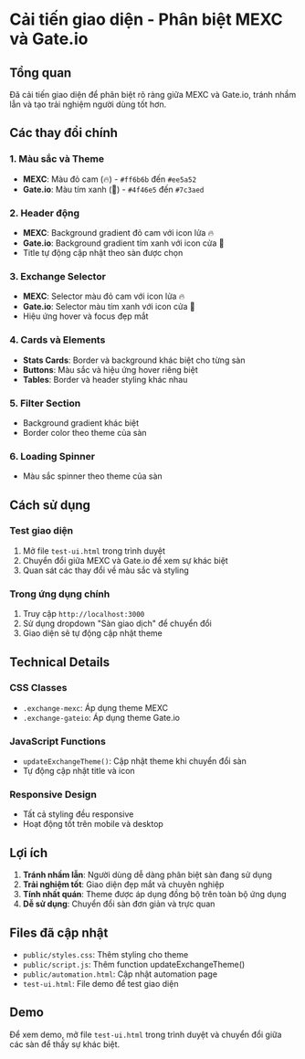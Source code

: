 # Cải tiến giao diện - Phân biệt MEXC và Gate.io

## Tổng quan
Đã cải tiến giao diện để phân biệt rõ ràng giữa MEXC và Gate.io, tránh nhầm lẫn và tạo trải nghiệm người dùng tốt hơn.

## Các thay đổi chính

### 1. **Màu sắc và Theme**
- **MEXC**: Màu đỏ cam (🔥) - `#ff6b6b` đến `#ee5a52`
- **Gate.io**: Màu tím xanh (🚪) - `#4f46e5` đến `#7c3aed`

### 2. **Header động**
- **MEXC**: Background gradient đỏ cam với icon lửa 🔥
- **Gate.io**: Background gradient tím xanh với icon cửa 🚪
- Title tự động cập nhật theo sàn được chọn

### 3. **Exchange Selector**
- **MEXC**: Selector màu đỏ cam với icon lửa 🔥
- **Gate.io**: Selector màu tím xanh với icon cửa 🚪
- Hiệu ứng hover và focus đẹp mắt

### 4. **Cards và Elements**
- **Stats Cards**: Border và background khác biệt cho từng sàn
- **Buttons**: Màu sắc và hiệu ứng hover riêng biệt
- **Tables**: Border và header styling khác nhau

### 5. **Filter Section**
- Background gradient khác biệt
- Border color theo theme của sàn

### 6. **Loading Spinner**
- Màu sắc spinner theo theme của sàn

## Cách sử dụng

### Test giao diện
1. Mở file `test-ui.html` trong trình duyệt
2. Chuyển đổi giữa MEXC và Gate.io để xem sự khác biệt
3. Quan sát các thay đổi về màu sắc và styling

### Trong ứng dụng chính
1. Truy cập `http://localhost:3000`
2. Sử dụng dropdown "Sàn giao dịch" để chuyển đổi
3. Giao diện sẽ tự động cập nhật theme

## Technical Details

### CSS Classes
- `.exchange-mexc`: Áp dụng theme MEXC
- `.exchange-gateio`: Áp dụng theme Gate.io

### JavaScript Functions
- `updateExchangeTheme()`: Cập nhật theme khi chuyển đổi sàn
- Tự động cập nhật title và icon

### Responsive Design
- Tất cả styling đều responsive
- Hoạt động tốt trên mobile và desktop

## Lợi ích

1. **Tránh nhầm lẫn**: Người dùng dễ dàng phân biệt sàn đang sử dụng
2. **Trải nghiệm tốt**: Giao diện đẹp mắt và chuyên nghiệp
3. **Tính nhất quán**: Theme được áp dụng đồng bộ trên toàn bộ ứng dụng
4. **Dễ sử dụng**: Chuyển đổi sàn đơn giản và trực quan

## Files đã cập nhật

- `public/styles.css`: Thêm styling cho theme
- `public/script.js`: Thêm function updateExchangeTheme()
- `public/automation.html`: Cập nhật automation page
- `test-ui.html`: File demo để test giao diện

## Demo

Để xem demo, mở file `test-ui.html` trong trình duyệt và chuyển đổi giữa các sàn để thấy sự khác biệt.
